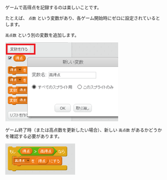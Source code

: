 ゲームで高得点を記録するのは楽しいことです。

たとえば、 `点数` という変数があり、各ゲーム開始時にゼロに設定されているとします。

`高点数` という別の変数を追加します。

![スクリーンショット](images/make-high-score-variable.png)

ゲーム終了時（または高点数を更新したい場合）、新しい `高点数` があるかどうかを確認する必要があります。

![スクリーンショット](images/check-for-high-score.png)